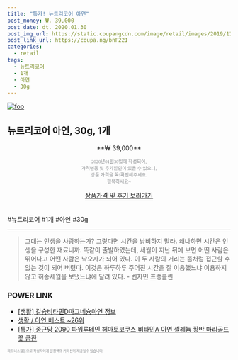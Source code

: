 ```yaml
--- 
title: "특가! 뉴트리코어 아연" 
post_money: ₩. 39,000 
post_date: dt. 2020.01.30 
post_img_url: https://static.coupangcdn.com/image/retail/images/2019/11/25/16/8/8061aee4-eff3-487c-a86d-b6a298fb6336.jpg 
post_link_url: https://coupa.ng/bnF22I 
categories: 
  - retail 
tags: 
  - 뉴트리코어 
  - 1개 
  - 아연 
  - 30g 
--- 
```

[![foo](https://static.coupangcdn.com/image/retail/images/2019/11/25/16/8/8061aee4-eff3-487c-a86d-b6a298fb6336.jpg)](https://coupa.ng/bnF22I) 

## 뉴트리코어 아연, 30g, 1개 
<p style="text-align: center;">**₩ 39,000**</p> 
<p style="text-align: center;"><span style="color: #898c8f; font-family: Georgia,Times,serif; font-size: 0.75em;">2020년01월30일에 작성되어, <br>가격변동 및 추가할인이 있을 수 있으니,<br> 상품 가격을 꼭!확인해주세요.<br>행복하세요~</span> 
</p>	 
<div markdown="0" style="text-align: center;"><a href="https://coupa.ng/bnF22I" class="btn btn--success">상품가격 및 후기 보러가기</a></div> 
<br><br> 
  #뉴트리코어 #1개 #아연 #30g 
<hr> 

> 그대는 인생을 사랑하는가? 그렇다면 시간을 낭비하지 말라. 왜냐하면 시간은 인생을 구성한 재료니까. 똑같이 출발하였는데, 세월이 지난 뒤에 보면 어떤 사람은 뛰어나고 어떤 사람은 낙오자가 되어 있다. 이 두 사람의 거리는 좀처럼 접근할 수 없는 것이 되어 버렸다. 이것은 하루하루 주어진 시간을 잘 이용했느냐 이용하지 않고 허송세월을 보냈느냐에 달려 있다. - 벤자민 프랭클린 


### POWER LINK

* <a href="https://blog.naver.com/sakai111/221760273889" target="_blank"> [생활] 칼슘비타민D마그네슘아연 정보 </a>
* <a href="https://blog.naver.com/santokki14/221789980690" target="_blank">생활 / 아연 베스트 ~26위</a>
* <a href="https://blog.naver.com/santokki14/221788858935" target="_blank">[특가] 종근당 2090 파워루테인 헤마토코쿠스 비타민A 아연 셀레늄 황반 마리골드꽃 금잔</a>

<span style="color: #898c8f; font-family: Georgia,Times,serif; font-size: 0.55em;">파트너스활동으로 작성자에게 일정액의 커미션이 제공될수 있습니다.</span> 
